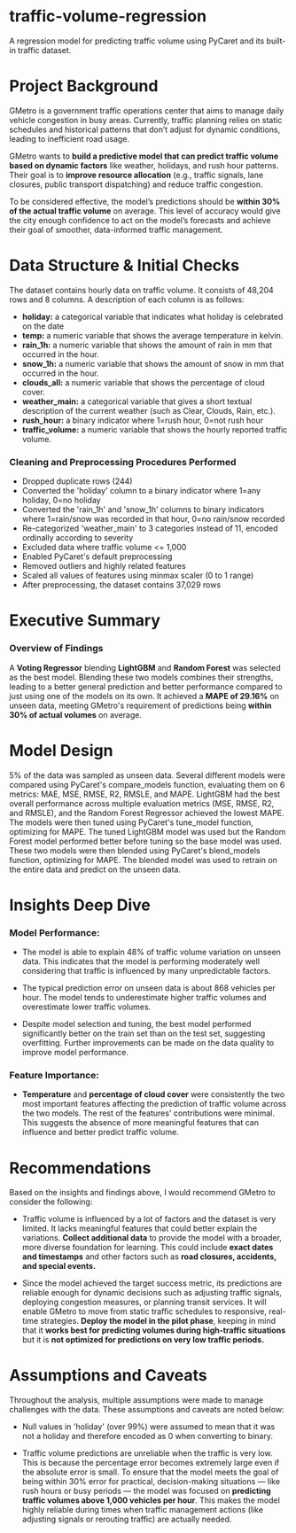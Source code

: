 # traffic-volume-regression
A regression model for predicting traffic volume using PyCaret and its built-in traffic dataset.

# Project Background
GMetro is a government traffic operations center that aims to manage daily vehicle congestion in busy areas. Currently, traffic planning relies on static schedules and historical patterns that don’t adjust for dynamic conditions, leading to inefficient road usage.

GMetro wants to **build a predictive model that can predict traffic volume based on dynamic factors** like weather, holidays, and rush hour patterns. Their goal is to **improve resource allocation** (e.g., traffic signals, lane closures, public transport dispatching) and reduce traffic congestion.

To be considered effective, the model’s predictions should be **within 30% of the actual traffic volume** on average. This level of accuracy would give the city enough confidence to act on the model’s forecasts and achieve their goal of smoother, data-informed traffic management.

# Data Structure & Initial Checks

The dataset contains hourly data on traffic volume. It consists of 48,204 rows and 8 columns. A description of each column is as follows:
- **holiday:** a categorical variable that indicates what holiday is celebrated on the date
- **temp:** a numeric variable that shows the average temperature in kelvin.
- **rain_1h:** a numeric variable that shows the amount of rain in mm that occurred in the hour.
- **snow_1h:** a numeric variable that shows the amount of snow in mm that occurred in the hour.
- **clouds_all:** a numeric variable that shows the percentage of cloud cover.
- **weather_main:** a categorical variable that gives a short textual description of the current weather (such as Clear, Clouds, Rain, etc.).
- **rush_hour:** a binary indicator where 1=rush hour, 0=not rush hour
- **traffic_volume:** a numeric variable that shows the hourly reported traffic volume.

### Cleaning and Preprocessing Procedures Performed
- Dropped duplicate rows (244)
- Converted the 'holiday' column to a binary indicator where 1=any holiday, 0=no holiday
- Converted the 'rain_1h' and 'snow_1h' columns to binary indicators where 1=rain/snow was recorded in that hour, 0=no rain/snow recorded
- Re-categorized 'weather_main' to 3 categories instead of 11, encoded ordinally according to severity
- Excluded data where traffic volume <= 1,000
- Enabled PyCaret's default preprocessing
- Removed outliers and highly related features
- Scaled all values of features using minmax scaler (0 to 1 range)
- After preprocessing, the dataset contains 37,029 rows


# Executive Summary

### Overview of Findings
A **Voting Regressor** blending **LightGBM** and **Random Forest** was selected as the best model. Blending these two models combines their strengths, leading to a better general prediction and better performance compared to just using one of the models on its own. It achieved a **MAPE of 29.16%** on unseen data, meeting GMetro's requirement of predictions being **within 30% of actual volumes** on average.


# Model Design
5% of the data was sampled as unseen data. Several different models were compared using PyCaret's compare_models function, evaluating them on 6 metrics: MAE, MSE, RMSE, R2, RMSLE, and MAPE. LightGBM had the best overall performance across multiple evaluation metrics (MSE, RMSE, R2, and RMSLE), and the Random Forest Regressor achieved the lowest MAPE. The models were then tuned using PyCaret's tune_model function, optimizing for MAPE. The tuned LightGBM model was used but the Random Forest model performed better before tuning so the base model was used. These two models were then blended using PyCaret's blend_models function, optimizing for MAPE. The blended model was used to retrain on the entire data and predict on the unseen data.


# Insights Deep Dive
### Model Performance:

* The model is able to explain 48% of traffic volume variation on unseen data. This indicates that the model is performing moderately well considering that traffic is influenced by many unpredictable factors.
  
* The typical prediction error on unseen data is about 868 vehicles per hour. The model tends to underestimate higher traffic volumes and overestimate lower traffic volumes. 

* Despite model selection and tuning, the best model performed significantly better on the train set than on the test set, suggesting overfitting. Further improvements can be made on the data quality to improve model performance.
  
### Feature Importance:

* **Temperature** and **percentage of cloud cover** were consistently the two most important features affecting the prediction of traffic volume across the two models. The rest of the features' contributions were minimal. This suggests the absence of more meaningful features that can influence and better predict traffic volume.

# Recommendations

Based on the insights and findings above, I would recommend GMetro to consider the following: 

* Traffic volume is influenced by a lot of factors and the dataset is very limited. It lacks meaningful features that could better explain the variations. **Collect additional data** to provide the model with a broader, more diverse foundation for learning. This could include **exact dates and timestamps** and other factors such as **road closures, accidents, and special events.**
  
* Since the model achieved the target success metric, its predictions are reliable enough for dynamic decisions such as adjusting traffic signals, deploying congestion measures, or planning transit services. It will enable GMetro to move from static traffic schedules to responsive, real-time strategies. **Deploy the model in the pilot phase**, keeping in mind that it **works best for predicting volumes during high-traffic situations** but it is **not optimized for predictions on very low traffic periods.**
  

# Assumptions and Caveats

Throughout the analysis, multiple assumptions were made to manage challenges with the data. These assumptions and caveats are noted below:

* Null values in 'holiday' (over 99%) were assumed to mean that it was not a holiday and therefore encoded as 0 when converting to binary.
  
* Traffic volume predictions are unreliable when the traffic is very low. This is because the percentage error becomes extremely large even if the absolute error is small.
To ensure that the model meets the goal of being within 30% error for practical, decision-making situations — like rush hours or busy periods — the model was focused on **predicting traffic volumes above 1,000 vehicles per hour**. This makes the model highly reliable during times when traffic management actions (like adjusting signals or rerouting traffic) are actually needed.

